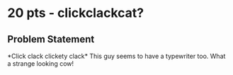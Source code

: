 # 20 pts - clickclackcat?
## Problem Statement

\*Click clack clickety clack* This guy seems to have a typewriter too. What a strange looking cow!

